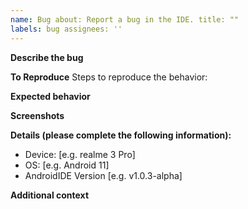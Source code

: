 ```yaml
---
name: Bug about: Report a bug in the IDE. title: ""
labels: bug assignees: ''
---
```


**Describe the bug**
<!-- Write a clear and concise description of what the bug is. -->

**To Reproduce**
Steps to reproduce the behavior:
<!-- Write steps to reproduce this bug -->

**Expected behavior**
<!-- Write a clear and concise description of what you expected to happen. -->

**Screenshots**
<!-- If applicable, add screenshots to help explain your problem. -->

**Details (please complete the following information):**

- Device: [e.g. realme 3 Pro]
- OS: [e.g. Android 11]
- AndroidIDE Version [e.g. v1.0.3-alpha]

**Additional context**
<!-- Add any other context about the problem here. -->
